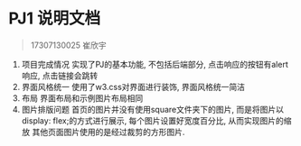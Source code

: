 # PJ1 说明文档 
> 17307130025 崔欣宇

1. 项目完成情况
实现了PJ的基本功能, 不包括后端部分, 点击响应的按钮有alert响应, 点击链接会跳转
2. 界面风格统一
使用了w3.css对界面进行装饰, 界面风格统一简洁
3. 布局
界面布局和示例图片布局相同
4. 图片排版问题
首页的图片并没有使用square文件夹下的图片, 而是将图片以display: flex;的方式进行展示, 每个图片设置好宽度百分比, 从而实现图片的缩放
其他页面图片使用的是经过裁剪的方形图片.